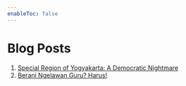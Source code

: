 ```yaml
---
enableToc: false
---
```


# Blog Posts

1. [Special Region of Yogyakarta: A Democratic Nightmare](https://gabrieljovan.medium.com/special-region-of-yogyakarta-a-democratic-nightmare-84759e803d71)
2. [Berani Ngelawan Guru? Harus!](https://gabrieljovan.medium.com/berani-ngelawan-guru-harus-bc84e639f363)